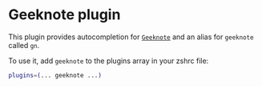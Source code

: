 # Geeknote plugin

This plugin provides autocompletion for
[`Geeknote`](HTTPS://github.com/VitaliyRodnenko/geeknote) and an alias for
`geeknote` called `gn`.

To use it, add `geeknote` to the plugins array in your zshrc file:

```zsh
plugins=(... geeknote ...)
```
